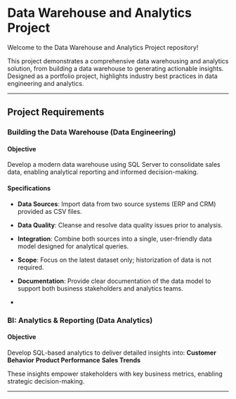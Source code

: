 # Data Warehouse and Analytics Project

Welcome to the Data Warehouse and Analytics Project repository!

This project demonstrates a comprehensive data warehousing and analytics solution, from building a data warehouse to generating actionable insights. Designed as a portfolio project, highlights industry best practices in data engineering and analytics.

----

## Project Requirements

### Building the Data Warehouse (Data Engineering)

#### Objective

Develop a modern data warehouse using SQL Server to consolidate sales data, enabling analytical reporting and informed decision-making.

#### Specifications


- **Data Sources**: Import data from two source systems (ERP and CRM) provided as CSV files.

- **Data Quality**: Cleanse and resolve data quality issues prior to analysis.

- **Integration**: Combine both sources into a single, user-friendly data model designed for analytical queries.

- **Scope**: Focus on the latest dataset only; historization of data is not required.

- **Documentation**: Provide clear documentation of the data model to support both business stakeholders and analytics teams.
- 
 ### BI: Analytics & Reporting (Data Analytics)

 #### Objective
Develop SQL-based analytics to deliver detailed insights into:
**Customer Behavior**
**Product Performance**
**Sales Trends**

These insights empower stakeholders with key business metrics, enabling strategic decision-making.

------
